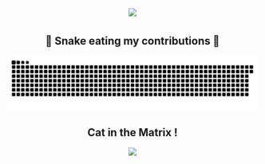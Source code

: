 
<h1 align="center">
  <a href="https://git.io/typing-svg">
    <img src="https://readme-typing-svg.herokuapp.com/?lines=Hello!;+Welcome+to+my+profile!;&color=84F76E&center=true&size=30">
  </a>
</h1>

<div align="center">
  <h2>🐍 Snake eating my contributions 🐍</h2>

  <img src="https://github.com/KavishRAGHUBAR/KavishRAGHUBAR/raw/output/github-snake.svg">

</div>

<div align="center">

  <h2> Cat in the Matrix ! </h2>
  <img src="https://i.imgur.com/1USrlIG.gif">

</div>

